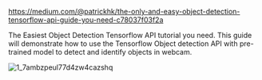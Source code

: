 https://medium.com/@patrickhk/the-only-and-easy-object-detection-tensorflow-api-guide-you-need-c78037f03f2a

The Easiest Object Detection Tensorflow API tutorial you need.
This guide will demonstrate how to use the Tensorflow Object detection API with pre-trained model to detect and identify objects in webcam.

![1_7ambzpeul77d4zw4cazshq](https://user-images.githubusercontent.com/38428076/48075617-9fa3ab80-e21e-11e8-8673-bc26b703f756.jpeg)

